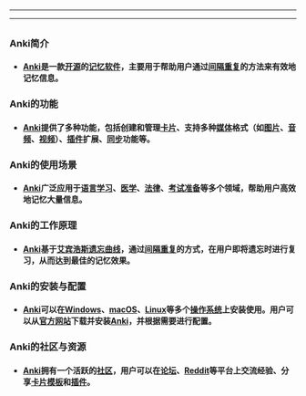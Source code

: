 # 
___
___
## 
### Anki简介
- #### [Anki](key_***Anki***)是一款[开源](key_***开源***)的[记忆](key_***记忆***)[软件](key_***软件***)，主要用于帮助用户通过[间隔重复](key_***间隔重复***)的方法来有效地记忆信息。
###  
### Anki的功能
- #### [Anki](key_***Anki***)提供了多种功能，包括创建和管理[卡片](key_***卡片***)、支持多种[媒体](key_***媒体***)格式（如[图片](key_***图片***)、[音频](key_***音频***)、[视频](key_***视频***)）、[插件](key_***插件***)扩展、[同步](key_***同步***)功能等。
###  
### Anki的使用场景
- #### [Anki](key_***Anki***)广泛应用于[语言学习](key_***语言学习***)、[医学](key_***医学***)、[法律](key_***法律***)、[考试准备](key_***考试准备***)等多个领域，帮助用户高效地记忆大量信息。
###  
### Anki的工作原理
- #### [Anki](key_***Anki***)基于[艾宾浩斯遗忘曲线](key_***艾宾浩斯遗忘曲线***)，通过[间隔重复](key_***间隔重复***)的方式，在用户即将遗忘时进行复习，从而达到最佳的记忆效果。
###  
### Anki的安装与配置
- #### [Anki](key_***Anki***)可以在[Windows](key_***Windows***)、[macOS](key_***macOS***)、[Linux](key_***Linux***)等多个[操作系统](key_***操作系统***)上安装使用。用户可以从[官方网站](https://apps.ankiweb.net/)下载并安装[Anki](key_***Anki***)，并根据需要进行配置。
###  
### Anki的社区与资源
- #### [Anki](key_***Anki***)拥有一个活跃的[社区](key_***社区***)，用户可以在[论坛](key_***论坛***)、[Reddit](key_***Reddit***)等平台上交流经验、分享[卡片](key_***卡片***)[模板](key_***模板***)和[插件](key_***插件***)。
### 
